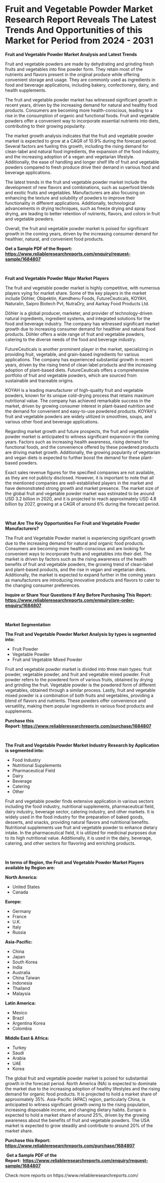 <p><h1>Fruit and Vegetable Powder Market Research Report Reveals The Latest Trends And Opportunities of this Market for Period from 2024 - 2031</h1></p><p><strong>Fruit and Vegetable Powder Market Analysis and Latest Trends</strong></p>
<p><p>Fruit and vegetable powders are made by dehydrating and grinding fresh fruits and vegetables into fine powder form. They retain most of the nutrients and flavors present in the original produce while offering convenient storage and usage. They are commonly used as ingredients in food and beverage applications, including bakery, confectionery, dairy, and health supplements.</p><p>The fruit and vegetable powder market has witnessed significant growth in recent years, driven by the increasing demand for natural and healthy food products. Consumers are becoming more health-conscious, leading to a rise in the consumption of organic and functional foods. Fruit and vegetable powders offer a convenient way to incorporate essential nutrients into diets, contributing to their growing popularity.</p><p>The market growth analysis indicates that the fruit and vegetable powder market is expected to grow at a CAGR of 10.9% during the forecast period. Several factors are fueling this growth, including the rising demand for clean-label and natural food ingredients, the expansion of the food industry, and the increasing adoption of a vegan and vegetarian lifestyle. Additionally, the ease of handling and longer shelf life of fruit and vegetable powders compared to fresh produce drive their demand in various food and beverage applications.</p><p>The latest trends in the fruit and vegetable powder market include the development of new flavors and combinations, such as superfood blends and exotic fruits and vegetables. Manufacturers are also focusing on enhancing the texture and solubility of powders to improve their functionality in different applications. Additionally, technological advancements in drying techniques, such as freeze drying and spray drying, are leading to better retention of nutrients, flavors, and colors in fruit and vegetable powders.</p><p>Overall, the fruit and vegetable powder market is poised for significant growth in the coming years, driven by the increasing consumer demand for healthier, natural, and convenient food products.</p></p>
<p><strong>Get a Sample PDF of the Report:&nbsp; <a href="https://www.reliableresearchreports.com/enquiry/request-sample/1684807">https://www.reliableresearchreports.com/enquiry/request-sample/1684807</a></strong></p>
<p>&nbsp;</p>
<p><strong>Fruit and Vegetable Powder Major Market Players</strong></p>
<p><p>The fruit and vegetable powder market is highly competitive, with numerous players vying for market share. Some of the key players in the market include Döhler, Obipektin, Kamdhenu Foods, FutureCeuticals, KOYAH, Naturalin, Saipro Biotech Pvt, NutraDry, and Aarkay Food Products Ltd.</p><p>Döhler is a global producer, marketer, and provider of technology-driven natural ingredients, ingredient systems, and integrated solutions for the food and beverage industry. The company has witnessed significant market growth due to increasing consumer demand for healthier and natural food products. Döhler offers a wide range of fruit and vegetable powders, catering to the diverse needs of the food and beverage industry.</p><p>FutureCeuticals is another prominent player in the market, specializing in providing fruit, vegetable, and grain-based ingredients for various applications. The company has experienced substantial growth in recent years, driven by the rising trend of clean label products and the increasing adoption of plant-based diets. FutureCeuticals offers a comprehensive portfolio of fruit and vegetable powders, which are sourced from sustainable and traceable origins.</p><p>KOYAH is a leading manufacturer of high-quality fruit and vegetable powders, known for its unique cold-drying process that retains maximum nutritional value. The company has achieved remarkable success in the market, driven by growing consumer interest in plant-based nutrition and the demand for convenient and easy-to-use powdered products. KOYAH's fruit and vegetable powders are widely utilized in smoothies, soups, and various other food and beverage applications.</p><p>Regarding market growth and future prospects, the fruit and vegetable powder market is anticipated to witness significant expansion in the coming years. Factors such as increasing health awareness, rising demand for functional foods, and the convenience offered by these powdered products are driving market growth. Additionally, the growing popularity of vegetarian and vegan diets is expected to further boost the demand for these plant-based powders.</p><p>Exact sales revenue figures for the specified companies are not available, as they are not publicly disclosed. However, it is important to note that all the mentioned companies are well-established players in the market and have demonstrated strong growth and market presence. The market size of the global fruit and vegetable powder market was estimated to be around USD 3.2 billion in 2020, and it is projected to reach approximately USD 4.8 billion by 2027, growing at a CAGR of around 6% during the forecast period.</p></p>
<p>&nbsp;</p>
<p><strong>What Are The Key Opportunities For Fruit and Vegetable Powder Manufacturers?</strong></p>
<p><p>The Fruit and Vegetable Powder market is experiencing significant growth due to the increasing demand for natural and organic food products. Consumers are becoming more health-conscious and are looking for convenient ways to incorporate fruits and vegetables into their diet. The market is driven by factors such as the rising awareness of the health benefits of fruit and vegetable powders, the growing trend of clean-label and plant-based products, and the rise in vegan and vegetarian diets. Additionally, the market is expected to expand further in the coming years as manufacturers are introducing innovative products and flavors to cater to the changing consumer preferences.</p></p>
<p><strong>Inquire or Share Your Questions If Any Before Purchasing This Report: <a href="https://www.reliableresearchreports.com/enquiry/pre-order-enquiry/1684807">https://www.reliableresearchreports.com/enquiry/pre-order-enquiry/1684807</a></strong></p>
<p>&nbsp;</p>
<p><strong>Market Segmentation</strong></p>
<p><strong>The Fruit and Vegetable Powder Market Analysis by types is segmented into:</strong></p>
<p><ul><li>Fruit Powder</li><li>Vegetable Powder</li><li>Fruit and Vegetable Mixed Powder</li></ul></p>
<p><p>Fruit and vegetable powder market is divided into three main types: fruit powder, vegetable powder, and fruit and vegetable mixed powder. Fruit powder refers to the powdered form of various fruits, obtained by drying and grinding the fruit. Vegetable powder is the powdered form of different vegetables, obtained through a similar process. Lastly, fruit and vegetable mixed powder is a combination of both fruits and vegetables, providing a blend of flavors and nutrients. These powders offer convenience and versatility, making them popular ingredients in various food products and supplements.</p></p>
<p><strong>Purchase this Report:&nbsp;<a href="https://www.reliableresearchreports.com/purchase/1684807">https://www.reliableresearchreports.com/purchase/1684807</a></strong></p>
<p>&nbsp;</p>
<p><strong>The Fruit and Vegetable Powder Market Industry Research by Application is segmented into:</strong></p>
<p><ul><li>Food Industry</li><li>Nutritional Supplements</li><li>Pharmaceutical Field</li><li>Dairy</li><li>Beverage</li><li>Catering</li><li>Other</li></ul></p>
<p><p>Fruit and vegetable powder finds extensive application in various sectors including the food industry, nutritional supplements, pharmaceutical field, dairy industry, beverage sector, catering industry, and other markets. It is widely used in the food industry for the preparation of baked goods, desserts, and snacks, providing natural flavors and nutritional benefits. Nutritional supplements use fruit and vegetable powder to enhance dietary intake. In the pharmaceutical field, it is utilized for medicinal purposes due to its high nutritional value. Additionally, it is used in the dairy, beverage, catering, and other sectors for flavoring and enriching products.</p></p>
<p>&nbsp;</p>
<p><strong>In terms of Region, the Fruit and Vegetable Powder Market Players available by Region are:</strong></p>
<p>
    <p> <strong> North America: </strong>
        <ul>
            <li>United States</li>
            <li>Canada</li>
        </ul>
        </p> 
    <p> <strong> Europe: </strong>
        <ul>
            <li>Germany</li>
            <li>France</li>
            <li>U.K.</li>
            <li>Italy</li>
            <li>Russia</li>
        </ul>
        </p> 
    <p> <strong> Asia-Pacific: </strong>
        <ul>
            <li>China</li>
            <li>Japan</li>
            <li>South Korea</li>
            <li>India</li>
            <li>Australia</li>
            <li>China Taiwan</li>
            <li>Indonesia</li>
            <li>Thailand</li>
            <li>Malaysia</li>
        </ul>
        </p> 
    <p> <strong> Latin America: </strong>
        <ul>
            <li>Mexico</li>
            <li>Brazil</li>
            <li>Argentina Korea</li>
            <li>Colombia</li>
        </ul>
        </p> 
    <p> <strong> Middle East & Africa: </strong>
        <ul>
            <li>Turkey</li>
            <li>Saudi</li>
            <li>Arabia</li>
            <li>UAE</li>
            <li>Korea</li>
        </ul>
    </p>
    </p>
<p><p>The global fruit and vegetable powder market is poised for substantial growth in the forecast period. North America (NA) is expected to dominate the market due to the increasing adoption of healthy lifestyles and the rising demand for organic food products. It is projected to hold a market share of approximately 35%. Asia-Pacific (APAC) region, particularly China, is anticipated to witness significant growth owing to the rising population, increasing disposable income, and changing dietary habits. Europe is expected to hold a market share of around 25%, driven by the growing awareness about the benefits of fruit and vegetable powders. The USA market is expected to grow steadily and contribute to around 20% of the market share.</p></p>
<p><strong>Purchase this Report: <a href="https://www.reliableresearchreports.com/purchase/1684807">https://www.reliableresearchreports.com/purchase/1684807</a></strong></p>
<p>&nbsp;<strong>Get a Sample PDF of the Report:&nbsp;&nbsp;<a href="https://www.reliableresearchreports.com/enquiry/request-sample/1684807">https://www.reliableresearchreports.com/enquiry/request-sample/1684807</a></strong></p>
<p><strong></strong></p>
<p>Check more reports on https://www.reliableresearchreports.com/</p>